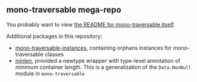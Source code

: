 ## mono-traversable mega-repo

You probably want to view [the README for mono-traversable
itself](https://github.com/snoyberg/mono-traversable/tree/master/mono-traversable#readme).

Additional packages in this repository:

* [mono-traversable-instances](https://github.com/snoyberg/mono-traversable/tree/master/mono-traversable-instances#readme),
  containing orphans instances for mono-traversable classes
* [minlen](https://github.com/snoyberg/mono-traversable/tree/master/minlen#readme),
  provided a newtype wrapper with type-level annotation of minimum container
  length. This is a generalization of the `Data.NonNull` module in `mono-traversable`
